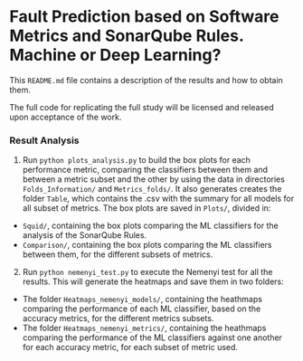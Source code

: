 # Fault Prediction based on Software Metrics and SonarQube Rules. Machine or Deep Learning?

This `README.md` file contains a description of the results and how to obtain them.

The full code for replicating the full study will be licensed and released upon acceptance of the work.


### Result Analysis

1. Run `python plots_analysis.py` to build the box plots for each performance metric, comparing the classifiers between them and between a metric subset and the other by using the data in directories `Folds_Information/` and `Metrics_folds/`. It also generates creates the folder `Table`, which contains the .csv with the summary for all models for all subset of metrics. The box plots are saved in `Plots/`, divided in:
  - `Squid/`, containing the box plots comparing the ML classifiers for the analysis of the SonarQube Rules.
  - `Comparison/`, containing the box plots comparing the ML classifiers between them, for the different subsets of metrics.
2. Run `python nemenyi_test.py` to execute the Nemenyi test for all the results. This will generate the heatmaps and save them in two folders:
  - The folder `Heatmaps_nemenyi_models/`, containing the heathmaps comparing the performance of each ML classifier, based on the accuracy metrics, for the different metrics subsets.
  - The folder `Heatmaps_nemenyi_metrics/`, containing the heathmaps comparing the performance of the ML classifiers against one another for each accuracy metric, for each subset of metric used.